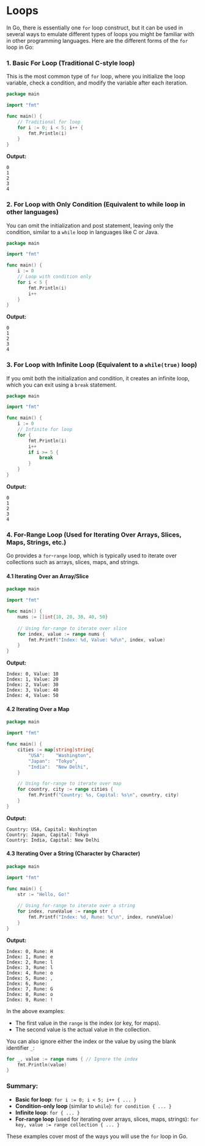 # Loops

In Go, there is essentially one `for` loop construct, but it can be used in several ways to emulate different types of loops you might be familiar with in other programming languages. Here are the different forms of the `for` loop in Go:

### 1. **Basic For Loop (Traditional C-style loop)**
This is the most common type of `for` loop, where you initialize the loop variable, check a condition, and modify the variable after each iteration.

```go
package main

import "fmt"

func main() {
    // Traditional for loop
    for i := 0; i < 5; i++ {
        fmt.Println(i)
    }
}
```

**Output:**
```
0
1
2
3
4
```

### 2. **For Loop with Only Condition (Equivalent to while loop in other languages)**
You can omit the initialization and post statement, leaving only the condition, similar to a `while` loop in languages like C or Java.

```go
package main

import "fmt"

func main() {
    i := 0
    // Loop with condition only
    for i < 5 {
        fmt.Println(i)
        i++
    }
}
```

**Output:**
```
0
1
2
3
4
```

### 3. **For Loop with Infinite Loop (Equivalent to a `while(true)` loop)**
If you omit both the initialization and condition, it creates an infinite loop, which you can exit using a `break` statement.

```go
package main

import "fmt"

func main() {
    i := 0
    // Infinite for loop
    for {
        fmt.Println(i)
        i++
        if i >= 5 {
            break
        }
    }
}
```

**Output:**
```
0
1
2
3
4
```

### 4. **For-Range Loop (Used for Iterating Over Arrays, Slices, Maps, Strings, etc.)**
Go provides a `for`-`range` loop, which is typically used to iterate over collections such as arrays, slices, maps, and strings.

#### 4.1 Iterating Over an Array/Slice
```go
package main

import "fmt"

func main() {
    nums := []int{10, 20, 30, 40, 50}
    
    // Using for-range to iterate over slice
    for index, value := range nums {
        fmt.Printf("Index: %d, Value: %d\n", index, value)
    }
}
```

**Output:**
```
Index: 0, Value: 10
Index: 1, Value: 20
Index: 2, Value: 30
Index: 3, Value: 40
Index: 4, Value: 50
```

#### 4.2 Iterating Over a Map
```go
package main

import "fmt"

func main() {
    cities := map[string]string{
        "USA":    "Washington",
        "Japan":  "Tokyo",
        "India":  "New Delhi",
    }

    // Using for-range to iterate over map
    for country, city := range cities {
        fmt.Printf("Country: %s, Capital: %s\n", country, city)
    }
}
```

**Output:**
```
Country: USA, Capital: Washington
Country: Japan, Capital: Tokyo
Country: India, Capital: New Delhi
```

#### 4.3 Iterating Over a String (Character by Character)
```go
package main

import "fmt"

func main() {
    str := "Hello, Go!"
    
    // Using for-range to iterate over a string
    for index, runeValue := range str {
        fmt.Printf("Index: %d, Rune: %c\n", index, runeValue)
    }
}
```

**Output:**
```
Index: 0, Rune: H
Index: 1, Rune: e
Index: 2, Rune: l
Index: 3, Rune: l
Index: 4, Rune: o
Index: 5, Rune: ,
Index: 6, Rune:  
Index: 7, Rune: G
Index: 8, Rune: o
Index: 9, Rune: !
```

In the above examples:
- The first value in the `range` is the index (or key, for maps).
- The second value is the actual value in the collection.

You can also ignore either the index or the value by using the blank identifier `_`:
```go
for _, value := range nums { // Ignore the index
    fmt.Println(value)
}
```

### Summary:
- **Basic for loop**: `for i := 0; i < 5; i++ { ... }`
- **Condition-only loop** (similar to `while`): `for condition { ... }`
- **Infinite loop**: `for { ... }`
- **For-range loop** (used for iterating over arrays, slices, maps, strings): `for key, value := range collection { ... }`

These examples cover most of the ways you will use the `for` loop in Go.
